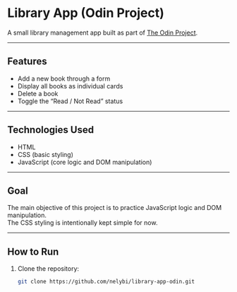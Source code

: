 # Library App (Odin Project)

A small library management app built as part of [The Odin Project](https://www.theodinproject.com/).

---

## Features

- Add a new book through a form
- Display all books as individual cards
- Delete a book
- Toggle the “Read / Not Read” status

---

## Technologies Used

- HTML
- CSS (basic styling)
- JavaScript (core logic and DOM manipulation)

---

## Goal

The main objective of this project is to practice JavaScript logic and DOM manipulation.  
The CSS styling is intentionally kept simple for now.

---

## How to Run

1. Clone the repository:
   ```bash
   git clone https://github.com/nelybi/library-app-odin.git
   ```
